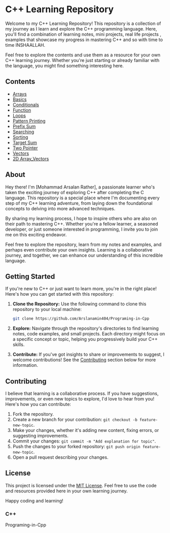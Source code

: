 # C++ Learning Repository

Welcome to my C++ Learning Repository! This repository is a collection of my journey as I learn and explore the C++ programming language. Here, you'll find a combination of learning notes, mini projects, real life projects , examples that showcase my progress in mastering C++ and so with time to time INSHAALLAH.

Feel free to explore the contents and use them as a resource for your own C++ learning journey. Whether you're just starting or already familiar with the language, you might find something interesting here.

## Contents
- [Arrays](Arrays/)
- [Basics](Basics/)
- [Conditionals](Conditionals/)
- [Function](Function/)
- [Loops](Loops/)
- [Pattern Printing](patterns/)
- [Prefix Sum](Prefix_sum/)
- [Searching](Searching/)
- [Sorting](Sorting/)
- [Target Sum](Target_Sum/)
- [Two Pointer](Two_Pointer/)
- [Vectors](Vectors/)
- [2D Array_Vectors](2D_Array_Vector/)

## About

Hey there! I'm [Mohammad Arsalan Rather], a passionate learner who's taken the exciting journey of exploring C++ after completing the C language. This repository is a special place where I'm documenting every step of my C++ learning adventure, from laying down the foundational concepts to delving into more advanced techniques.

By sharing my learning process, I hope to inspire others who are also on their path to mastering C++. Whether you're a fellow learner, a seasoned developer, or just someone interested in programming, I invite you to join me on this exciting endeavor.

Feel free to explore the repository, learn from my notes and examples, and perhaps even contribute your own insights. Learning is a collaborative journey, and together, we can enhance our understanding of this incredible language.

## Getting Started

If you're new to C++ or just want to learn more, you're in the right place! Here's how you can get started with this repository:

1. **Clone the Repository:** Use the following command to clone this repository to your local machine:
   
   ```sh
   git clone https://github.com/Arslanamin404/Programing-in-Cpp

2. **Explore:** Navigate through the repository's directories to find learning notes, code examples, and small projects. Each directory might focus on a specific concept or topic, helping you progressively build your C++ skills.

3. **Contribute:** If you've got insights to share or improvements to suggest, I welcome contributions! See the [Contributing](#contributing) section below for more information.

## Contributing

I believe that learning is a collaborative process. If you have suggestions, improvements, or even new topics to explore, I'd love to hear from you! Here's how you can contribute:

1. Fork the repository.
2. Create a new branch for your contribution: `git checkout -b feature-new-topic`.
3. Make your changes, whether it's adding new content, fixing errors, or suggesting improvements.
4. Commit your changes: `git commit -m "Add explanation for topic"`.
5. Push the changes to your forked repository: `git push origin feature-new-topic`.
6. Open a pull request describing your changes.

## License

This project is licensed under the [MIT License](LICENSE). Feel free to use the code and resources provided here in your own learning journey.

Happy coding and learning!
### C++ 
Programing-in-Cpp
